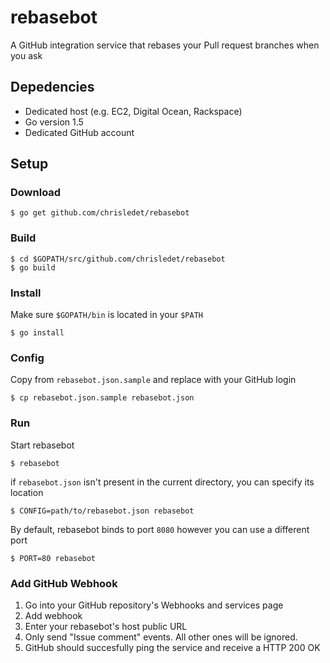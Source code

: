 # rebasebot

A GitHub integration service that rebases your Pull request branches when you ask

## Depedencies

* Dedicated host (e.g. EC2, Digital Ocean, Rackspace)
* Go version 1.5
* Dedicated GitHub account

## Setup

### Download

```shell
$ go get github.com/chrisledet/rebasebot
```

### Build

```shell
$ cd $GOPATH/src/github.com/chrisledet/rebasebot
$ go build
```

### Install

Make sure `$GOPATH/bin` is located in your `$PATH`

```shell
$ go install
```

### Config

Copy from `rebasebot.json.sample` and replace with your GitHub login

```shell
$ cp rebasebot.json.sample rebasebot.json
```

### Run

Start rebasebot

```shell
$ rebasebot
```

if `rebasebot.json` isn't present in the current directory, you can specify its location

```shell
$ CONFIG=path/to/rebasebot.json rebasebot
```

By default, rebasebot binds to port `8080` however you can use a different port

```shell
$ PORT=80 rebasebot
```

### Add GitHub Webhook

1. Go into your GitHub repository's Webhooks and services page
2. Add webhook
  1. Enter your rebasebot's host public URL
  2. Only send "Issue comment" events. All other ones will be ignored.
3. GitHub should succesfully ping the service and receive a HTTP 200 OK
